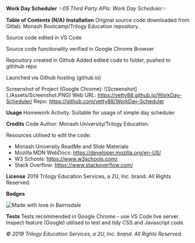 **Work Day Scheduler**
*✨05 Third Party APIs: Work Day Scheduler✨*

**Table of Contents (N/A)**
**Installation**
Original source code downloaded from Gitlab: Monash Bootcamp/Trilogy Education repository.

Source code edited in VS Code

Source code functionality verified in Google Chrome Browser

Repository created in Github Added edited code to folder, pushed to githhub repo

Launched via Github hosting (github.io)

Screenshot of Project (Google Chrome): 
![Screenshot] (./Assets/Screenshot.PNG)
Web URL: https://vetty88.github.io/WorkDay-Scheduler/
Repo: https://github.com/vetty88/WorkDay-Scheduler


**Usage**
Homework Activity. Suitable for usage of simple day scheduler

**Credits**
Code Author: Monash University/Trilogy Education.

Resources utilised to edit the code: 
* Monash University ReadMe and Slide Materials
* Mozilla MDN WebDocs: https://developer.mozilla.org/en-US/ 
* W3 Schools: https://www.w3schools.com/
* Stack Overflow: https://www.stackoverflow.com/

**License**
2019 Trilogy Education Services, a 2U, Inc. brand. All Rights Reserved.

**Badges**

![Made with love in Bairnsdale ](https://madewithlove.now.sh/au?heart=true&template=plastic&text=Bairnsdale+)

**Tests**
Tests recommended in Google Chrome - use VS Code live server. Inspect feature (Google) utilised to test and tidy CSS and Javascript code.


*© 2019 Trilogy Education Services, a 2U, Inc. brand. All Rights Reserved.*
